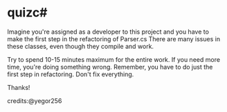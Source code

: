 # quizc#

Imagine you're assigned as a developer to this project and you have to make the first step in the refactoring of Parser.cs There are many issues in these classes, even though they compile and work.

Try to spend 10-15 minutes maximum for the entire work. If you need more time, you're doing something wrong. Remember, you have to do just the first step in refactoring. Don't fix everything.

Thanks!

credits:@yegor256
